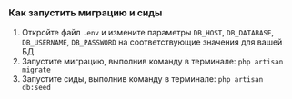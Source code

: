 ### Как запустить миграцию и сиды

1. Откройте файл `.env` и измените параметры `DB_HOST`, `DB_DATABASE`, `DB_USERNAME`, `DB_PASSWORD` на соответствующие значения для вашей БД.
2. Запустите миграцию, выполнив команду в терминале: `php artisan migrate`
3. Запустите сиды, выполнив команду в терминале: `php artisan db:seed`
